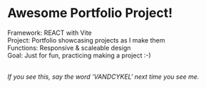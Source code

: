 
<h1>Awesome Portfolio Project!</h1>
Framework: REACT with Vite <br>
Project: Portfolio showcasing projects as I make them <br>
Functions: Responsive & scaleable design <br>
Goal: Just for fun, practicing making a project :-) <br>
<br>
<p><i>If you see this, say the word 'VANDCYKEL' next time you see me. </i></p>
